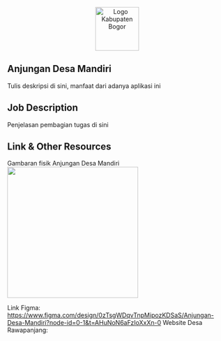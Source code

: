 <p align="center"><img src="https://rawapanjang-desa.id/desa/logo/1679693855_logo-pemkab-bogor.png" width="100" alt="Logo Kabupaten Bogor"></p>

## Anjungan Desa Mandiri

Tulis deskripsi di sini, manfaat dari adanya aplikasi ini

## Job Description
Penjelasan pembagian tugas di sini

## Link & Other Resources
Gambaran fisik Anjungan Desa Mandiri
<img src="https://opendesa.id/wp-content/uploads/2023/04/Sayembara-442x1024.jpg" height="300">

Link Figma: https://www.figma.com/design/0zTsgWDqvTnpMipozKDSaS/Anjungan-Desa-Mandiri?node-id=0-1&t=AHuNoN6aFzIoXxXn-0
Website Desa Rawapanjang: 

